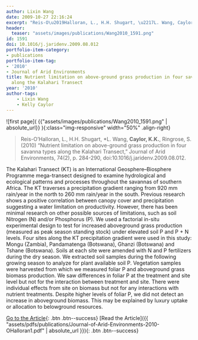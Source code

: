 ```yaml
---
author: Lixin Wang
date: 2009-10-27 22:16:24
excerpt: "Reis-O\u2019Halloran, L., H.H. Shugart, \u2217L. Wang, Caylor, K.K., Ringrose, S. (2010) \u201CNutrient limitation on above-ground grass production in four savanna types along the Kalahari Transect,\u201D Journal of Arid Environments, 74(2), p.284-290, doi:10.1016/ j.jaridenv.2009.08.012."
header:
  teaser: "assets/images/publications/Wang2010_1591.png"
id: 1591
doi: 10.1016/j.jaridenv.2009.08.012
portfolio-item-category:
- publications
portfolio-item-tag:
- '2010'
- Journal of Arid Environments
title: Nutrient limitation on above-ground grass production in four savanna types
  along the Kalahari Transect
year: '2010'
author-tags:
    - Lixin Wang
    - Kelly Caylor
---
```


![first page]( {{"assets/images/publications/Wang2010_1591.png" | absolute_url}} ){:class="img-responsive" width="50%" .align-right}

> Reis-O’Halloran, L., H.H. Shugart, *L. Wang, **Caylor, K.K.**, Ringrose, S. (2010) “Nutrient limitation on above-ground grass production in four savanna types along the Kalahari Transect,” Journal of Arid Environments, 74(2), p. 284-290, doi:10.1016/j.jaridenv.2009.08.012.


The Kalahari Transect (KT) is an International Geosphere–Biosphere Programme mega-transect designed to examine hydrological and ecological patterns and processes throughout the savannas of southern Africa. The KT traverses a precipitation gradient ranging from 920 mm rain/year in the north to 260 mm rain/year in the south. Previous research shows a positive correlation between canopy cover and precipitation suggesting a water limitation on productivity. However, there has been minimal research on other possible sources of limitations, such as soil Nitrogen (N) and/or Phosphorus (P). We used a factorial in-situ experimental design to test for increased aboveground grass production (measured as peak season standing stock) under elevated soil P and P + N levels. Four sites along the KT precipitation gradient were used in this study: Mongu (Zambia), Pandamatenga (Botswana), Ghanzi (Botswana) and Tshane (Botswana). Soils at each site were amended with N and P fertilizers during the dry season. We extracted soil samples during the following growing season to analyze for plant available soil P. Vegetation samples were harvested from which we measured foliar P and aboveground grass biomass production. We saw differences in foliar P at the treatment and site level but not for the interaction between treatment and site. There were individual effects from site on biomass but not for any interactions with nutrient treatments. Despite higher levels of foliar P, we did not detect an increase in aboveground biomass. This may be explained by luxury uptake or allocation to belowground resources.


[Go to the Article](http://dx.doi.org/10.1016/j.jaridenv.2009.08.012){: .btn .btn--success} [Read the Article]({{ "assets/pdfs/publications/Journal-of-Arid-Environments-2010-OHalloran1.pdf" | absolute_url }}){: .btn .btn--success}
